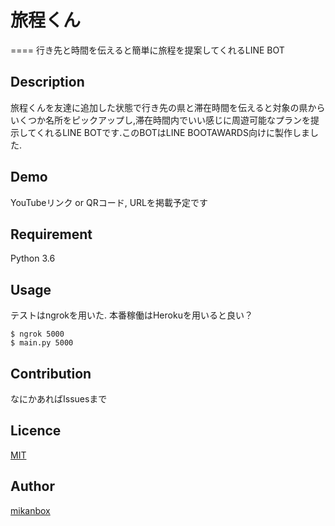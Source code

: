 # 旅程くん
====
行き先と時間を伝えると簡単に旅程を提案してくれるLINE BOT

## Description
旅程くんを友達に追加した状態で行き先の県と滞在時間を伝えると対象の県からいくつか名所をピックアップし,滞在時間内でいい感じに周遊可能なプランを提示してくれるLINE BOTです.このBOTはLINE BOOTAWARDS向けに製作しました.

## Demo
YouTubeリンク or QRコード, URLを掲載予定です

<!-- ## VS.  -->

## Requirement
Python 3.6

## Usage
テストはngrokを用いた.
本番稼働はHerokuを用いると良い？
```
$ ngrok 5000
$ main.py 5000
```

<!-- ## Install -->


## Contribution
なにかあればIssuesまで


## Licence

[MIT](https://github.com/mikanbox/LineBot_Ryotei_Kun/MIT-LICENSE.txt)

## Author

[mikanbox](https://github.com/)
